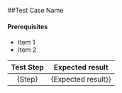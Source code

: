 ##Test Case Name

#### Prerequisites
* Item 1
* Item 2

|Test Step | Expected result|
|:------------: | :-------------:|
{Step} | {Expected result}}|
